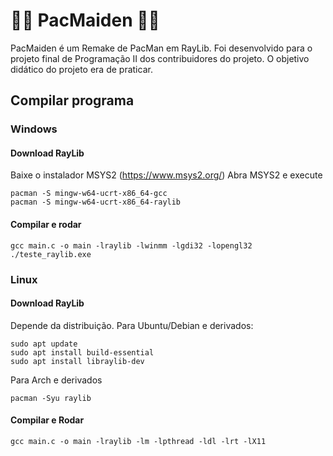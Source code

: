 # 👻👻 PacMaiden 👻👻
PacMaiden é um Remake de PacMan em RayLib. Foi desenvolvido para o projeto final de Programação II dos contribuidores do projeto. O objetivo didático do projeto era de praticar.


## Compilar programa

### Windows
#### Download RayLib
Baixe o instalador MSYS2 (https://www.msys2.org/)
Abra MSYS2 e execute
```shell
pacman -S mingw-w64-ucrt-x86_64-gcc
pacman -S mingw-w64-ucrt-x86_64-raylib
```
#### Compilar e rodar
```shell
gcc main.c -o main -lraylib -lwinmm -lgdi32 -lopengl32
./teste_raylib.exe
```

### Linux
#### Download RayLib
Depende da distribuição. Para Ubuntu/Debian e derivados:
```shell
sudo apt update
sudo apt install build-essential
sudo apt install libraylib-dev
```
Para Arch e derivados
```
pacman -Syu raylib
```

#### Compilar e Rodar
```shell
gcc main.c -o main -lraylib -lm -lpthread -ldl -lrt -lX11
```